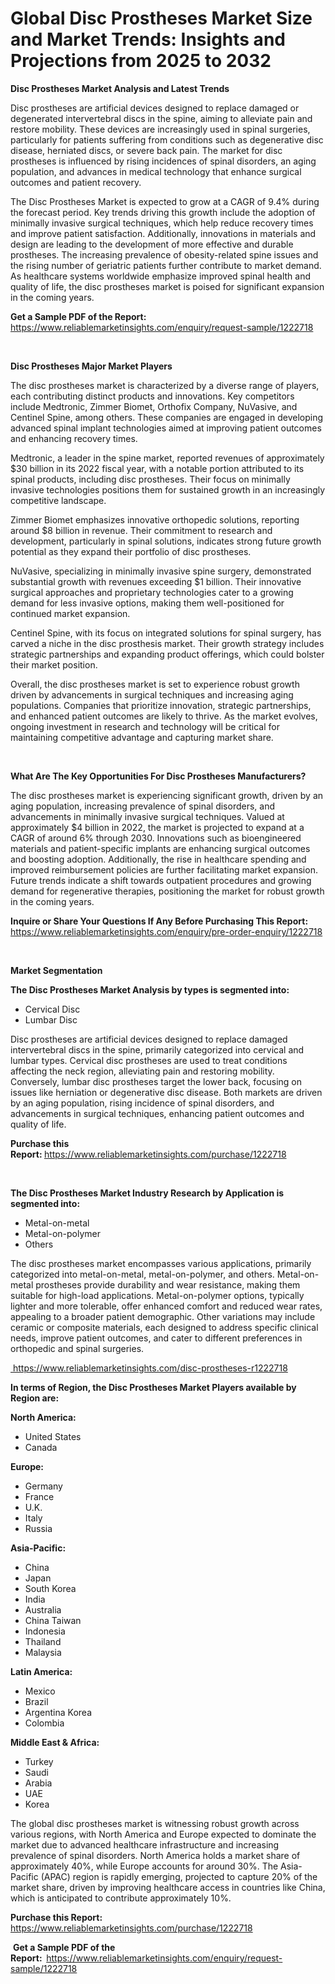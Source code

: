 <p><h1>Global Disc Prostheses Market Size and Market Trends: Insights and Projections from 2025 to 2032</h1></p><p><strong>Disc Prostheses Market Analysis and Latest Trends</strong></p>
<p><p>Disc prostheses are artificial devices designed to replace damaged or degenerated intervertebral discs in the spine, aiming to alleviate pain and restore mobility. These devices are increasingly used in spinal surgeries, particularly for patients suffering from conditions such as degenerative disc disease, herniated discs, or severe back pain. The market for disc prostheses is influenced by rising incidences of spinal disorders, an aging population, and advances in medical technology that enhance surgical outcomes and patient recovery.</p><p>The Disc Prostheses Market is expected to grow at a CAGR of 9.4% during the forecast period. Key trends driving this growth include the adoption of minimally invasive surgical techniques, which help reduce recovery times and improve patient satisfaction. Additionally, innovations in materials and design are leading to the development of more effective and durable prostheses. The increasing prevalence of obesity-related spine issues and the rising number of geriatric patients further contribute to market demand. As healthcare systems worldwide emphasize improved spinal health and quality of life, the disc prostheses market is poised for significant expansion in the coming years.</p></p>
<p><strong>Get a Sample PDF of the Report:&nbsp;</strong> <a href="https://www.reliablemarketinsights.com/enquiry/request-sample/1222718?utm_campaign=3004&utm_medium=2&utm_source=Github&utm_content=ia&utm_term=16042025&utm_id=disc-prostheses">https://www.reliablemarketinsights.com/enquiry/request-sample/1222718</a></p>
<p>&nbsp;</p>
<p><strong>Disc Prostheses Major Market Players</strong></p>
<p><p>The disc prostheses market is characterized by a diverse range of players, each contributing distinct products and innovations. Key competitors include Medtronic, Zimmer Biomet, Orthofix Company, NuVasive, and Centinel Spine, among others. These companies are engaged in developing advanced spinal implant technologies aimed at improving patient outcomes and enhancing recovery times.</p><p>Medtronic, a leader in the spine market, reported revenues of approximately $30 billion in its 2022 fiscal year, with a notable portion attributed to its spinal products, including disc prostheses. Their focus on minimally invasive technologies positions them for sustained growth in an increasingly competitive landscape.</p><p>Zimmer Biomet emphasizes innovative orthopedic solutions, reporting around $8 billion in revenue. Their commitment to research and development, particularly in spinal solutions, indicates strong future growth potential as they expand their portfolio of disc prostheses.</p><p>NuVasive, specializing in minimally invasive spine surgery, demonstrated substantial growth with revenues exceeding $1 billion. Their innovative surgical approaches and proprietary technologies cater to a growing demand for less invasive options, making them well-positioned for continued market expansion.</p><p>Centinel Spine, with its focus on integrated solutions for spinal surgery, has carved a niche in the disc prosthesis market. Their growth strategy includes strategic partnerships and expanding product offerings, which could bolster their market position.</p><p>Overall, the disc prostheses market is set to experience robust growth driven by advancements in surgical techniques and increasing aging populations. Companies that prioritize innovation, strategic partnerships, and enhanced patient outcomes are likely to thrive. As the market evolves, ongoing investment in research and technology will be critical for maintaining competitive advantage and capturing market share.</p></p>
<p>&nbsp;</p>
<p><strong>What Are The Key Opportunities For Disc Prostheses Manufacturers?</strong></p>
<p><p>The disc prostheses market is experiencing significant growth, driven by an aging population, increasing prevalence of spinal disorders, and advancements in minimally invasive surgical techniques. Valued at approximately $4 billion in 2022, the market is projected to expand at a CAGR of around 6% through 2030. Innovations such as bioengineered materials and patient-specific implants are enhancing surgical outcomes and boosting adoption. Additionally, the rise in healthcare spending and improved reimbursement policies are further facilitating market expansion. Future trends indicate a shift towards outpatient procedures and growing demand for regenerative therapies, positioning the market for robust growth in the coming years.</p></p>
<p><strong>Inquire or Share Your Questions If Any Before Purchasing This Report:</strong> <a href="https://www.reliablemarketinsights.com/enquiry/pre-order-enquiry/1222718?utm_campaign=3004&utm_medium=2&utm_source=Github&utm_content=ia&utm_term=16042025&utm_id=disc-prostheses">https://www.reliablemarketinsights.com/enquiry/pre-order-enquiry/1222718</a></p>
<p>&nbsp;</p>
<p><strong>Market Segmentation</strong></p>
<p><strong>The Disc Prostheses Market Analysis by types is segmented into:</strong></p>
<p><ul><li>Cervical Disc</li><li>Lumbar Disc</li></ul></p>
<p><p>Disc prostheses are artificial devices designed to replace damaged intervertebral discs in the spine, primarily categorized into cervical and lumbar types. Cervical disc prostheses are used to treat conditions affecting the neck region, alleviating pain and restoring mobility. Conversely, lumbar disc prostheses target the lower back, focusing on issues like herniation or degenerative disc disease. Both markets are driven by an aging population, rising incidence of spinal disorders, and advancements in surgical techniques, enhancing patient outcomes and quality of life.</p></p>
<p><strong>Purchase this Report:&nbsp;</strong><a href="https://www.reliablemarketinsights.com/purchase/1222718?utm_campaign=3004&utm_medium=2&utm_source=Github&utm_content=ia&utm_term=16042025&utm_id=disc-prostheses">https://www.reliablemarketinsights.com/purchase/1222718</a></p>
<p>&nbsp;</p>
<p><strong>The Disc Prostheses Market Industry Research by Application is segmented into:</strong></p>
<p><ul><li>Metal-on-metal</li><li>Metal-on-polymer</li><li>Others</li></ul></p>
<p><p>The disc prostheses market encompasses various applications, primarily categorized into metal-on-metal, metal-on-polymer, and others. Metal-on-metal prostheses provide durability and wear resistance, making them suitable for high-load applications. Metal-on-polymer options, typically lighter and more tolerable, offer enhanced comfort and reduced wear rates, appealing to a broader patient demographic. Other variations may include ceramic or composite materials, each designed to address specific clinical needs, improve patient outcomes, and cater to different preferences in orthopedic and spinal surgeries.</p></p>
<p><a href="https://www.reliablemarketinsights.com/disc-prostheses-r1222718?utm_campaign=3004&utm_medium=2&utm_source=Github&utm_content=ia&utm_term=16042025&utm_id=disc-prostheses">&nbsp;https://www.reliablemarketinsights.com/disc-prostheses-r1222718</a></p>
<p><strong>In terms of Region, the Disc Prostheses Market Players available by Region are:</strong></p>
<p>
    <p> <strong> North America: </strong>
        <ul>
            <li>United States</li>
            <li>Canada</li>
        </ul>
        </p> 
    <p> <strong> Europe: </strong>
        <ul>
            <li>Germany</li>
            <li>France</li>
            <li>U.K.</li>
            <li>Italy</li>
            <li>Russia</li>
        </ul>
        </p> 
    <p> <strong> Asia-Pacific: </strong>
        <ul>
            <li>China</li>
            <li>Japan</li>
            <li>South Korea</li>
            <li>India</li>
            <li>Australia</li>
            <li>China Taiwan</li>
            <li>Indonesia</li>
            <li>Thailand</li>
            <li>Malaysia</li>
        </ul>
        </p> 
    <p> <strong> Latin America: </strong>
        <ul>
            <li>Mexico</li>
            <li>Brazil</li>
            <li>Argentina Korea</li>
            <li>Colombia</li>
        </ul>
        </p> 
    <p> <strong> Middle East & Africa: </strong>
        <ul>
            <li>Turkey</li>
            <li>Saudi</li>
            <li>Arabia</li>
            <li>UAE</li>
            <li>Korea</li>
        </ul>
    </p>
    </p>
<p><p>The global disc prostheses market is witnessing robust growth across various regions, with North America and Europe expected to dominate the market due to advanced healthcare infrastructure and increasing prevalence of spinal disorders. North America holds a market share of approximately 40%, while Europe accounts for around 30%. The Asia-Pacific (APAC) region is rapidly emerging, projected to capture 20% of the market share, driven by improving healthcare access in countries like China, which is anticipated to contribute approximately 10%.</p></p>
<p><strong>Purchase this Report: </strong><a href="https://www.reliablemarketinsights.com/purchase/1222718?utm_campaign=3004&utm_medium=2&utm_source=Github&utm_content=ia&utm_term=16042025&utm_id=disc-prostheses">https://www.reliablemarketinsights.com/purchase/1222718</a></p>
<p>&nbsp;<strong>Get a Sample PDF of the Report:&nbsp;&nbsp;</strong><a href="https://www.reliablemarketinsights.com/enquiry/request-sample/1222718?utm_campaign=3004&utm_medium=2&utm_source=Github&utm_content=ia&utm_term=16042025&utm_id=disc-prostheses">https://www.reliablemarketinsights.com/enquiry/request-sample/1222718</a></p>
<p><strong></strong></p>
<p><p></p><p></p><p></p></p>